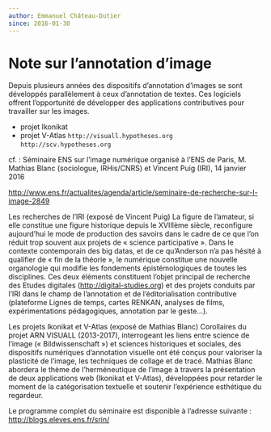 ```yaml
---
author: Emmanuel Château-Dutier
since: 2016-01-30
---
```


# Note sur l’annotation d’image

Depuis plusieurs années des dispositifs d’annotation d’images se sont développés parallèlement à ceux d’annotation de textes. Ces logiciels offrent l’opportunité de développer des applications contributives pour travailler sur les images.

- projet Ikonikat
- projet V-Atlas
`http://visuall.hypotheses.org`
`http://scv.hypotheses.org`

cf. : Séminaire ENS sur l’image numérique organisé à
l’ENS de Paris, M. Mathias Blanc (sociologue, IRHis/CNRS) et Vincent Puig (IRI), 14 janvier 2016

http://www.ens.fr/actualites/agenda/article/seminaire-de-recherche-sur-l-image-2849

Les recherches de l’IRI (exposé de Vincent Puig)
La figure de l’amateur, si elle constitue une figure historique depuis le XVIIIème siècle, reconfigure aujourd’hui le mode de production des savoirs dans le cadre de ce que l’on réduit trop souvent aux projets de « science participative ». Dans le contexte contemporain des big datas, et de ce qu’Anderson n’a pas hésité à qualifier de « fin de la théorie », le numérique constitue une nouvelle organologie qui modifie les fondements épistémologiques de toutes les disciplines. Ces deux éléments constituent l’objet principal de recherche des Etudes digitales (http://digital-studies.org) et des projets conduits par l’IRI dans le champ de l’annotation et de l’éditorialisation contributive (plateforme Lignes de temps, cartes RENKAN, analyses de films, expérimentations pédagogiques, annotation par le geste…).

Les projets Ikonikat et V-Atlas (exposé de Mathias Blanc)
Corollaires du projet ARN VISUALL (2013-2017), interrogeant les liens entre science de l’image (« Bildwissenschaft ») et sciences historiques et sociales, des dispositifs numériques d’annotation visuelle ont été conçus pour valoriser la plasticité de l’image, les techniques de collage et de tracé. Mathias Blanc abordera le thème de l’herméneutique de l’image à travers la présentation de deux applications web (Ikonikat et V-Atlas), développées pour retarder le moment de la catégorisation textuelle et soutenir l’expérience esthétique du regardeur.

Le programme complet du séminaire est disponible à l’adresse suivante : http://blogs.eleves.ens.fr/srin/
